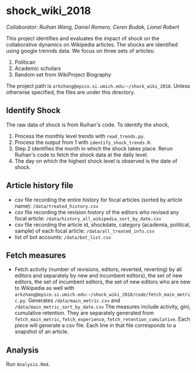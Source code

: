 # shock_wiki_2018

_Collaborator: Ruihan Wang, Daniel Romero, Ceren Budak, Lionel Robert_

This project identifies and evaluates the impact of shock on the collaborative dynamics on Wikipedia articles. The shocks are identified using google trennds data. We focus on three sets of articles:
  1. Politican
  2. Academic scholars
  3. Random set from WikiProject Biography

The project path is `arkzhang@epico.si.umich.edu:~/shock_wiki_2018`. Unless otherwise specified, the files are under this directory.

## Identify Shock
The raw data of shock is from Ruihan's code. To identify the shock,
  1. Process the monthly level trends with `read_trends.py`.
  2. Process the output from 1 with `identify_shock_trends.R`.
  3. Step 2 identifies the month in which the shock takes place. Rerun Ruihan's code to fetch the shock data at the daily level.
  4. The day on which the highest shock level is observed is the date of shock.

## Article history file
* csv file recording the entire history for focal articles (sorted by article name): `/data/treated_history.csv`
* csv file recording the revision history of the editors who revised any focal article: `/data/history_all_wikipedia_sort_by_date.csv`
* csv file recording the article id, shockdate, category (academia, political, sample) of each focal article: `/data/all_treated_info.csv`
* list of bot accounts: `/data/bot_list.csv`

## Fetch measures
* Fetch activity (number of revisions, editors, reverted, reverting) by all editors and separately by new and incumbent editors), the set of new editors, the set of incumbent editors, the set of new editors who are new to Wikipedia as well with `arkzhang@epico.si.umich.edu:~/shock_wiki_2018/code/fetch_main_metric.py`. Generates `/data/main_metric.csv` and `/data/main_metric_sort_by_date.csv` 
The measures include activity, gini, cumulative retention. They are separately generated from `fetch_main_metric`, `fetch_experience`, `fetch_retention_cumulative`. Each piece will generate a csv file. Each line in that file corresponds to a snapshot of an article.

## Analysis
Run `Analysis.Rmd`.
